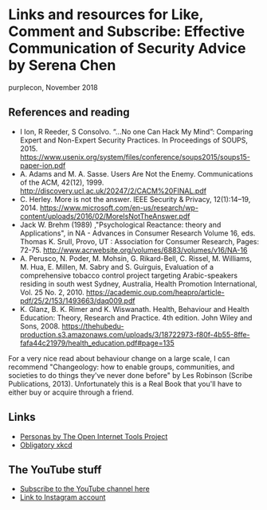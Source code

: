 # Links and resources for Like, Comment and Subscribe: Effective Communication of Security Advice by Serena Chen
purplecon, November 2018

## References and reading

- I Ion, R Reeder, S Consolvo. “...No one Can Hack My Mind”: Comparing Expert and Non-Expert Security Practices. In Proceedings of SOUPS, 2015.
  https://www.usenix.org/system/files/conference/soups2015/soups15-paper-ion.pdf
- A. Adams and M. A. Sasse. Users Are Not the Enemy. Communications of the ACM, 42(12), 1999.
  http://discovery.ucl.ac.uk/20247/2/CACM%20FINAL.pdf
- C. Herley. More is not the answer. IEEE Security & Privacy, 12(1):14–19, 2014. 
  https://www.microsoft.com/en-us/research/wp-content/uploads/2016/02/MoreIsNotTheAnswer.pdf
- Jack W. Brehm (1989) ,"Psychological Reactance: theory and Applications", in NA - Advances in Consumer Research Volume 16, eds. Thomas K. Srull, Provo, UT : Association for Consumer Research, Pages: 72-75. 
  http://www.acrwebsite.org/volumes/6883/volumes/v16/NA-16
- A. Perusco, N. Poder, M. Mohsin, G. Rikard-Bell, C. Rissel, M. Williams, M. Hua, E. Millen, M. Sabry and S. Guirguis, Evaluation of a comprehensive tobacco control project targeting Arabic-speakers residing in south west Sydney, Australia, Health Promotion International, Vol. 25 No. 2, 2010. 
  https://academic.oup.com/heapro/article-pdf/25/2/153/1493663/daq009.pdf
- K. Glanz, B. K. Rimer and K. Wiswanath. Health, Behaviour and Health Education: Theory, Research and Practice. 4th edition. John Wiley and Sons, 2008. 
  https://thehubedu-production.s3.amazonaws.com/uploads/3/18722973-f80f-4b55-8ffe-fafa44c21979/health_education.pdf#page=135

For a very nice read about behaviour change on a large scale, I can recommend "Changeology: how to enable groups, communities, and societies to do things they've never done before" by Les Robinson (Scribe Publications, 2013). Unfortunately this is a Real Book that you'll have to either buy or acquire through a friend.

## Links

- [Personas by The Open Internet Tools Project](https://docs.google.com/presentation/d/1J95Bf_F_OfoioPC06YMWmoWIqAke5gk-eUAnLWwAFRM/)
- [Obligatory xkcd](https://xkcd.com/1053/)

## The YouTube stuff

- [Subscribe to the YouTube channel here](https://www.youtube.com/channel/UC9wViHbIN3olD34uPBkp60w?sub_confirmation=1)
- [Link to Instagram account](https://www.instagram.com/securewserena/)